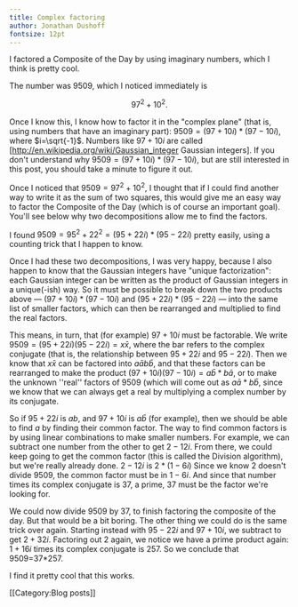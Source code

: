 ```yaml
---
title: Complex factoring
author: Jonathan Dushoff
fontsize: 12pt
---
```


I factored a Composite of the Day by using imaginary numbers, which I think is pretty cool.

The number was 9509, which I noticed immediately is

$$97^2+10^2.$$

Once I know this, I know how to factor it in the "complex plane" (that is, using numbers that have an imaginary part): $9509 = (97+10i)*(97-10i)$, where $i=\sqrt{-1}$. Numbers like $97+10i$ are called [http://en.wikipedia.org/wiki/Gaussian_integer Gaussian integers]. If you don't understand why $9509 = (97+10i)*(97-10i)$, but are still interested in this post, you should take a minute to figure it out.

Once I noticed that $9509=97^2+10^2$, I thought that if I could find another way to write it as the sum of two squares, this would give me an easy way to factor the Composite of the Day (which is of course an important goal). You'll see below why two decompositions allow me to find the factors.

I found $9509=95^2+22^2 = (95+22i)*(95-22i)$ pretty easily, using a counting trick that I happen to know.

Once I had these two decompositions, I was very happy, because I also happen to know that the Gaussian integers have "unique factorization": each Gaussian integer can be written as the product of Gaussian integers in a unique(-ish) way. So it must be possible to break down the two products above — $(97+10i)*(97-10i)$ and $(95+22i)*(95-22i)$ — into the same list of smaller factors, which can then be rearranged and multiplied to find the real factors.

This means, in turn, that (for example) $97+10i$ must be factorable. We write $9509 = (95+22i)(95-22i) = x\bar x$, where the bar refers to the complex conjugate (that is, the relationship between $95+22i$ and $95-22i$). Then we know that $x\bar x$ can be factored into $a\bar a b\bar b$, and that these factors can be rearranged to make the product $(97+10i)(97-10i) = a\bar b * b\bar a$, or to make the unknown ''real'' factors of 9509 (which will come out as $a\bar a * b\bar b$, since we know that we can always get a real by multiplying a complex number by its conjugate.

So if $95+22i$ is $ab$, and $97+10i$ is $a\bar b$ (for example), then we should be able to find $a$ by finding their common factor. The way to find common factors is by using linear combinations to make smaller numbers. For example, we can subtract one number from the other to get $2-12i$. From there, we could keep going to get the common factor (this is called the Division algorithm), but we're really already done. $2-12i$ is $2*(1-6i)$ Since we know 2 doesn't divide 9509, the common factor must be in $1-6i$. And since that number times its complex conjugate is 37, a prime, 37 must be the factor we're looking for. 

We could now divide 9509 by 37, to finish factoring the composite of the day. But that would be a bit boring. The other thing we could do is the same trick over again. Starting instead with $95-22i$ and $97+10i$, we subtract to get $2+32i$. Factoring out 2 again, we notice we have a prime product again: $1+16i$ times its complex conjugate is 257. So we conclude that 9509=37*257.

I find it pretty cool that this works.

[[Category:Blog posts]]

